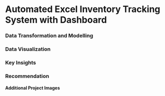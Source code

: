 # Automated Excel Inventory Tracking System with Dashboard

### Data Transformation and Modelling

### Data Visualization

### Key Insights

### Recommendation

#### Additional Project Images
